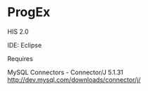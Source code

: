 ProgEx
======

HIS 2.0

IDE: Eclipse


Requires

MySQL Connectors - Connector/J 5.1.31
http://dev.mysql.com/downloads/connector/j/
